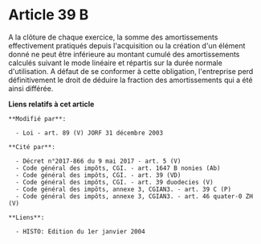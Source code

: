 # Article 39 B

A la clôture de chaque exercice, la somme des amortissements effectivement pratiqués depuis l'acquisition ou la création d'un
élément donné ne peut être inférieure au montant cumulé des amortissements calculés suivant le mode linéaire et répartis sur
la durée normale d'utilisation. A défaut de se conformer à cette obligation, l'entreprise perd définitivement le droit de
déduire la fraction des amortissements qui a été ainsi différée.

**Liens relatifs à cet article**

	**Modifié par**:

	  - Loi - art. 89 (V) JORF 31 décembre 2003

	**Cité par**:

	  - Décret n°2017-866 du 9 mai 2017 - art. 5 (V)
	  - Code général des impôts, CGI. - art. 1647 B nonies (Ab)
	  - Code général des impôts, CGI. - art. 39 (VD)
	  - Code général des impôts, CGI. - art. 39 duodecies (V)
	  - Code général des impôts, annexe 3, CGIAN3. - art. 39 C (P)
	  - Code général des impôts, annexe 3, CGIAN3. - art. 46 quater-0 ZH (V)

	**Liens**:

	  - HISTO: Edition du 1er janvier 2004
